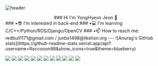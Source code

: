 ![header](https://capsule-render.vercel.app/api?type=waving&color=auto&height=300&section=header&text=Yong%20Hyeon&fontSize=90&Theme=blueberry)

<center> ### Hi I'm YongHyeon Jeon 👋 </center>
### •😎 I’m interested in back-end
### •💻 I'm learning C/C++/Python/ROS/Django/OpenCV
### •📫 How to reach me: redbull1171@gmail.com / junbs1498@likelion.org
---
![Anurag's GitHub stats](https://github-readme-stats.vercel.app/api?username=Raccooon98&show_icons=true&theme=blueberry)

<img src="https://img.shields.io/badge/Python-3776AB?style=for-the-badge&logo=Python&logoColor=white"> <img src="https://img.shields.io/badge/Django-092E20?style=for-the-badge&logo=Django&logoColor=white"> ![](https://img.shields.io/badge/Java-007396?style=for-the-badge&logo=OpenJDK&logoColor=white") <img src="https://img.shields.io/badge/Apache%20Tomcat-F8DC75?style=for-the-badge&logo=Apache%20Tomcat&logoColor=black"> <img src="https://img.shields.io/badge/-C++-00599C?style=for-the-badge&logo=C%2B%2B&logoColor=white"> <img src="https://img.shields.io/badge/MySQL-4479A1?style=for-the-badge&logo=MySQL&logoColor=white"> <img src="https://img.shields.io/badge/SQLite-003B57?style=for-the-badge&logo=SQLite&logoColor=white"> <img src="https://img.shields.io/badge/Spring-6DB33F?style=for-the-badge&logo=Spring&logoColor=white"> <img src="https://img.shields.io/badge/HTML5-E34F26?style=for-the-badge&logo=HTML5&logoColor=white"> <img src="https://img.shields.io/badge/CSS3-1572B6?style=for-the-badge&logo=CSS3&logoColor=white"> <img src="https://img.shields.io/badge/OpenCV-5C3EE8?style=for-the-badge&logo=OpenCV&logoColor=white"> <img src="https://img.shields.io/badge/ROS-22314E?style=for-the-badge&logo=ROS&logoColor=white">
<!--
**Raccooon98/Raccooon98** is a ✨ _special_ ✨ repository because its `README.md` (this file) appears on your GitHub profile.

Here are some ideas to get you started:

- currently working on ...
- 🌱 I’m currently learning ...
- 👯 I’m looking to collaborate on ...
- 🤔 I’m looking for help with ...
- 💬 Ask me about ...
- 📫 How to reach me: ...
- 😄 Pronouns: ...
- ⚡ Fun fact: ...
-->
